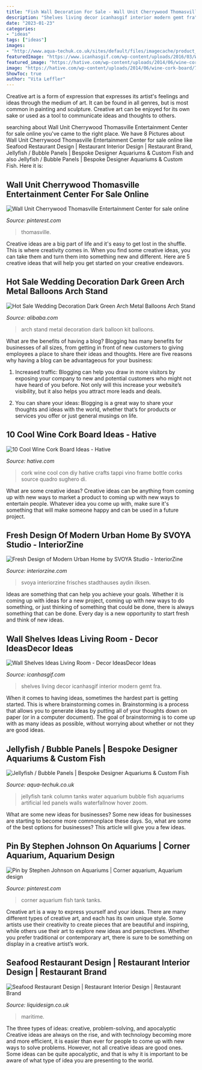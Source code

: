 ```yaml
---
title: "Fish Wall Decoration For Sale - Wall Unit Cherrywood Thomasville Entertainment Center For Sale Online"
description: "Shelves living decor icanhasgif interior modern gemt fra"
date: "2023-01-23"
categories:
- "ideas"
tags: ["ideas"]
images:
- "http://www.aqua-techuk.co.uk/sites/default/files/imagecache/product_full/IMG_2638-1.JPG"
featuredImage: "https://www.icanhasgif.com/wp-content/uploads/2016/03/Wall-Shelves-Ideas-Living-Room-1024x828.jpg"
featured_image: "https://hative.com/wp-content/uploads/2014/06/wine-cork-board/7-homemade-wine-cork-board-ideas.jpg"
image: "https://hative.com/wp-content/uploads/2014/06/wine-cork-board/7-homemade-wine-cork-board-ideas.jpg"
ShowToc: true
author: "Vita Leffler"
---
```



Creative art is a form of expression that expresses its artist's feelings and ideas through the medium of art. It can be found in all genres, but is most common in painting and sculpture. Creative art can be enjoyed for its own sake or used as a tool to communicate ideas and thoughts to others.

	

		
searching about Wall Unit Cherrywood Thomasville Entertainment Center for sale online you've came to the right place. We have 8 Pictures about Wall Unit Cherrywood Thomasville Entertainment Center for sale online like Seafood Restaurant Design | Restaurant Interior Design | Restaurant Brand, Jellyfish / Bubble Panels | Bespoke Designer Aquariums &amp; Custom Fish and also Jellyfish / Bubble Panels | Bespoke Designer Aquariums &amp; Custom Fish. Here it is:
		
    
## Wall Unit Cherrywood Thomasville Entertainment Center For Sale Online

<img loading=lazy src="https://i.pinimg.com/736x/94/1f/78/941f780ef4fd7da56a10276bf6611463.jpg" onerror="this.onerror=null;this.src='https://tse1.mm.bing.net/th?id=OIP.RrhEmJjI4LwVxpv2cwt3XwHaJ4&amp;pid=15.1';" alt="Wall Unit Cherrywood Thomasville Entertainment Center for sale online">

_Source: pinterest.com_

>thomasville. 

	

Creative ideas are a big part of life and it's easy to get lost in the shuffle. This is where creativity comes in. When you find some creative ideas, you can take them and turn them into something new and different. Here are 5 creative ideas that will help you get started on your creative endeavors.

    
## Hot Sale Wedding Decoration Dark Green Arch Metal Balloons Arch Stand

<img loading=lazy src="https://sc01.alicdn.com/kf/H4610f90810bd453fbdaf595e1bf7fa44O/228394819/H4610f90810bd453fbdaf595e1bf7fa44O.jpg" onerror="this.onerror=null;this.src='https://tse3.mm.bing.net/th?id=OIP.PVSgXmO8aG3zZVzqjHDmLwHaHa&amp;pid=15.1';" alt="Hot Sale Wedding Decoration Dark Green Arch Metal Balloons Arch Stand">

_Source: alibaba.com_

>arch stand metal decoration dark balloon kit balloons. 

	

What are the benefits of having a blog?
Blogging has many benefits for businesses of all sizes, from getting in front of new customers to giving employees a place to share their ideas and thoughts. Here are five reasons why having a blog can be advantageous for your business: 
1. Increased traffic: Blogging can help you draw in more visitors by exposing your company to new and potential customers who might not have heard of you before. Not only will this increase your website’s visibility, but it also helps you attract more leads and deals. 

2. You can share your ideas: Blogging is a great way to share your thoughts and ideas with the world, whether that’s for products or services you offer or just general musings on life.

    
## 10 Cool Wine Cork Board Ideas - Hative

<img loading=lazy src="https://hative.com/wp-content/uploads/2014/06/wine-cork-board/7-homemade-wine-cork-board-ideas.jpg" onerror="this.onerror=null;this.src='https://tse1.mm.bing.net/th?id=OIP.5vbSLzeKqssRO3td6hFRxQHaFk&amp;pid=15.1';" alt="10 Cool Wine Cork Board Ideas - Hative">

_Source: hative.com_

>cork wine cool con diy hative crafts tappi vino frame bottle corks source quadro sughero di. 

	

What are some creative ideas?
Creative ideas can be anything from coming up with new ways to market a product to coming up with new ways to entertain people. Whatever idea you come up with, make sure it's something that will make someone happy and can be used in a future project.

    
## Fresh Design Of Modern Urban Home By SVOYA Studio - InteriorZine

<img loading=lazy src="https://www.interiorzine.com/wp-content/uploads/2014/11/dark-wood-cladding-green-wall.jpg" onerror="this.onerror=null;this.src='https://tse1.mm.bing.net/th?id=OIP.Vifbvb2gMNSxtZ_K9lY6RgHaMF&amp;pid=15.1';" alt="Fresh Design of Modern Urban Home by SVOYA Studio - InteriorZine">

_Source: interiorzine.com_

>svoya interiorzine frisches stadthauses aydin ilksen. 

	

Ideas are something that can help you achieve your goals. Whether it is coming up with ideas for a new project, coming up with new ways to do something, or just thinking of something that could be done, there is always something that can be done. Every day is a new opportunity to start fresh and think of new ideas.

    
## Wall Shelves Ideas Living Room - Decor IdeasDecor Ideas

<img loading=lazy src="https://www.icanhasgif.com/wp-content/uploads/2016/03/Wall-Shelves-Ideas-Living-Room-1024x828.jpg" onerror="this.onerror=null;this.src='https://tse3.mm.bing.net/th?id=OIP.dflpojHvIV7nFzcfRZxlmwHaF_&amp;pid=15.1';" alt="Wall Shelves Ideas Living Room - Decor IdeasDecor Ideas">

_Source: icanhasgif.com_

>shelves living decor icanhasgif interior modern gemt fra. 

	

When it comes to having ideas, sometimes the hardest part is getting started. This is where brainstorming comes in. Brainstorming is a process that allows you to generate ideas by putting all of your thoughts down on paper (or in a computer document). The goal of brainstorming is to come up with as many ideas as possible, without worrying about whether or not they are good ideas.

    
## Jellyfish / Bubble Panels | Bespoke Designer Aquariums &amp; Custom Fish

<img loading=lazy src="http://www.aqua-techuk.co.uk/sites/default/files/imagecache/product_full/IMG_2638-1.JPG" onerror="this.onerror=null;this.src='https://tse1.mm.bing.net/th?id=OIP.4uAzL0XcmF-i4j8RWcG_dAHaME&amp;pid=15.1';" alt="Jellyfish / Bubble Panels | Bespoke Designer Aquariums &amp; Custom Fish">

_Source: aqua-techuk.co.uk_

>jellyfish tank column tanks water aquarium bubble fish aquariums artificial led panels walls waterfallnow hover zoom. 

	

What are some new ideas for businesses?
Some new ideas for businesses are starting to become more commonplace these days.  So, what are some of the best options for businesses? This article will give you a few ideas.

    
## Pin By Stephen Johnson On Aquariums | Corner Aquarium, Aquarium Design

<img loading=lazy src="https://i.pinimg.com/736x/5f/ac/c6/5facc6230444599e67f795b3b5f39fb7--corner-aquarium-reef-aquarium.jpg" onerror="this.onerror=null;this.src='https://tse3.mm.bing.net/th?id=OIP.RxF9qhJXIY50o6JNV0klCQHaJ3&amp;pid=15.1';" alt="Pin by Stephen Johnson on Aquariums | Corner aquarium, Aquarium design">

_Source: pinterest.com_

>corner aquarium fish tank tanks. 

	

Creative art is a way to express yourself and your ideas. There are many different types of creative art, and each has its own unique style. Some artists use their creativity to create pieces that are beautiful and inspiring, while others use their art to explore new ideas and perspectives. Whether you prefer traditional or contemporary art, there is sure to be something on display in a creative artist’s work.

    
## Seafood Restaurant Design | Restaurant Interior Design | Restaurant Brand

<img loading=lazy src="https://www.liquidesign.co.uk/wp-content/uploads/2020/08/Crate47-Pier29-restaurant-Liqui-Interior-9.jpg" onerror="this.onerror=null;this.src='https://tse3.mm.bing.net/th?id=OIP.vl5RiKROnJ_hIvvE0L4elQHaEK&amp;pid=15.1';" alt="Seafood Restaurant Design | Restaurant Interior Design | Restaurant Brand">

_Source: liquidesign.co.uk_

>maritime. 

	

The three types of ideas: creative, problem-solving, and apocalyptic
Creative ideas are always on the rise, and with technology becoming more and more efficient, it is easier than ever for people to come up with new ways to solve problems. However, not all creative ideas are good ones. Some ideas can be quite apocalyptic, and that is why it is important to be aware of what type of idea you are presenting to the world.

